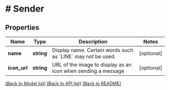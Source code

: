 # # Sender

## Properties

Name | Type | Description | Notes
------------ | ------------- | ------------- | -------------
**name** | **string** | Display name. Certain words such as &#x60;LINE&#x60; may not be used. | [optional]
**icon_url** | **string** | URL of the image to display as an icon when sending a message | [optional]

[[Back to Model list]](../../README.md#models) [[Back to API list]](../../README.md#endpoints) [[Back to README]](../../README.md)
